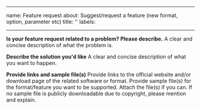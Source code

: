 ______________________________________________________________________

name: Feature request
about: Suggest/request a feature (new format, option, parameter etc)
title: ''
labels:

______________________________________________________________________

**Is your feature request related to a problem? Please describe.**
A clear and concise description of what the problem is.

**Describe the solution you'd like**
A clear and concise description of what you want to happen.

**Provide links and sample file(s)**
Provide links to the official website and/or download page of the related software or format.
Provide sample file(s) for the format/feature you want to be supported. Attach the file(s) if you can. If no sample file is publicly downloadable due to copyright, please mention and explain.
